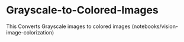 # Grayscale-to-Colored-Images
This Converts Grayscale images to colored images
(notebooks/vision-image-colorization)
